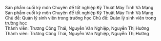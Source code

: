 
Sản phẩm cuối kỳ môn Chuyên đề tốt nghiệp Kỹ Thuật Máy Tính Và Mạng	Sản phẩm cuối kỳ môn Chuyên đề tốt nghiệp Kỹ Thuật Máy Tính Và Mạng <br/>
Chủ đề: Quản lý sinh viên trong trường học	Chủ đề: Quản lý sinh viên trong trường học <br/>
Thành viên: Trương Công Thái, Nguyễn Văn Nghiệp, Nguyễn Thị Hường	Thành viên: Trương Công Thái, Nguyễn Văn Nghiệp, Nguyễn Thị Hường